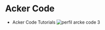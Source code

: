 # Acker Code

- Acker Code Tutorials
![perfil arcke code 3](https://user-images.githubusercontent.com/48387196/112059528-b4a4df00-8b3a-11eb-918c-9480d371da96.png)
